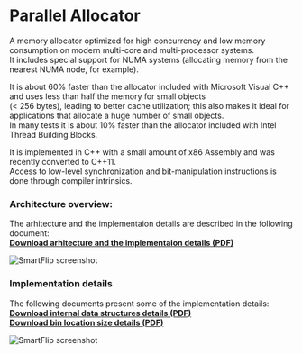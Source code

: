 Parallel Allocator
===================

A memory allocator optimized for high concurrency and low memory consumption on modern multi-core and multi-processor systems.  
It includes special support for NUMA systems (allocating memory from the nearest NUMA node, for example).

It is about 60% faster than the allocator included with Microsoft Visual C++ and uses less than half the memory for small objects  
(< 256 bytes), leading to better cache utilization; this also makes it ideal for applications that allocate a huge number of small objects.  
In many tests it is about 10% faster than the allocator included with Intel Thread Building Blocks.  

It is implemented in C++ with a small amount of x86 Assembly and was recently converted to C++11.  
Access to low-level synchronization and bit-manipulation instructions is done through compiler intrinsics.  

### Architecture overview:  

The arhitecture and the implementaion details are described in the following document:  
**[Download arhitecture and the implementaion details (PDF)](http://www.gratianlup.com/documents/parallel_allocator.pdf)**  
  
![SmartFlip screenshot](http://www.gratianlup.com/documents/allocator_summary.png)  

### Implementation details

The following documents present some of the implementation details:  
**[Download internal data structures details (PDF)](http://www.gratianlup.com/documents/allocator.pdf)**  
**[Download bin location size details (PDF)](http://www.gratianlup.com/documents/allocator_bins.pdf)**  

![SmartFlip screenshot](http://www.gratianlup.com/documents/allocator.png)  

